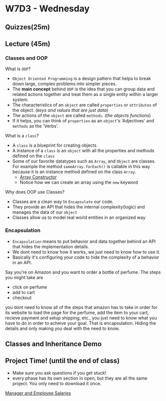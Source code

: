# W7D3 - Wednesday

## Quizzes(25m)

## Lecture (45m)

### Classes and OOP

What is `OOP`?

- `Object Oriented Programming` is a design pattern that helps to break down large, complex problems into simpler pieces.
- The **main concept** behind `OOP` is the idea that you can group data and related actions together and treat them as a single entity within a larger system.
- The characteristics of an `object` are called `properties` or `attributes` of the object. (*keys and values that are just data*)
- The actions of the `object` are called `methods`. (*the objects functions*)
- If it helps, you can think of `properties` as an `object`'s 'Adjectives' and `methods` as the 'Verbs'.

What is a `class`?

- A `class` is a blueprint for creating objects
- A instance of a `class` is an `object` with all the properties and methods defined
  on the `class`
- Some of our favorite datatypes such as `Array`, and `Object` are classes. For
  example the method `someArray.forEach()` is callable in this way because it is
  an instance method defined on the class `Array`.
  - [Array Constructor](https://developer.mozilla.org/en-US/docs/Web/JavaScript/Reference/Global_Objects/Array/Array)
  - Notice how we can create an array using the `new` keyword

Why does OOP use Classes?

- Classes are a clean way to `Encapsulate` our code.
- They provide an API that hides the internal complexity(logic) and manages the data of our `object`
- Classes allow us to model real world entities in an organized way

### Encapsulation

- `Encapsulation` means to put behavior and data together behind an API that hides the implementation details.
- We dont need to know how it works, we just need to know how to use it.
- Basically it's configuring your code to hide the complexity of a behavior in an API.

Say you're on Amazon and you want to order a bottle of perfume. The steps you might take are

- click on perfume
- add to cart
- checkout

you dont need to know all of the steps that amazon has to take in order for its website to load the page for the perfume, add the item to your cart, recieve payment and setup shipping, etc., you just need to know what you have to do in order to acheive your goal. That is encapsulation. Hiding the details and only making you deal with the need to know.

## Classes and Inheritance Demo

## Project Time! (until the end of class)

- Make sure you ask questions if you get stuck!
- every phase has its own section in open, but they are all the same project. You only need to download it once.

[Manager and Employee Salaries](https://open.appacademy.io/learn/js-py---pt-may-2022-online/week-7---oop/long-practice--manager-and-employee-salaries)